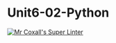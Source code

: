 # Unit6-02-Python
[![Mr Coxall's Super Linter](https://github.com/ICS3U-Programming-Kent-Gatera/Unit6-02-Python/workflows/Mr%20Coxall's%20Super%20Linter/badge.svg)](https://github.com/ICS3U-Programming-Kent-Gatera/Unit6-02-Python/actions/)
